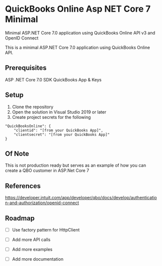 # QuickBooks Online Asp NET Core 7 Minimal
Minimal ASP.NET Core 7.0 application using QuickBooks Online API v3 and OpenID Connect

This is a minimal ASP.NET Core 7.0 application using QuickBooks Online API.

## Prerequisites
ASP .NET Core 7.0 SDK
QuickBooks App & Keys

## Setup
1. Clone the repository
2. Open the solution in Visual Studio 2019 or later
3. Create project secrets for the following
```   
"QuickBooksOnline": {
	"clientid": "[from your QuickBooks App]",
	"clientsecret": "[from your QuickBooks App]"
}
```

## Of Note
This is not production ready but serves as an example of how you can create a QBO customer in ASP.Net Core 7

## References
https://developer.intuit.com/app/developer/qbo/docs/develop/authentication-and-authorization/openid-connect

## Roadmap
- [ ] Use factory pattern for HttpClient
- [ ] Add more API calls
- [ ] Add more examples
- [ ] Add more documentation

